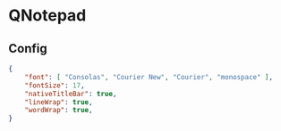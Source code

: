 # QNotepad

## Config

```json
{
    "font": [ "Consolas", "Courier New", "Courier", "monospace" ],
    "fontSize": 17,
    "nativeTitleBar": true,
    "lineWrap": true,
    "wordWrap": true,
}
```